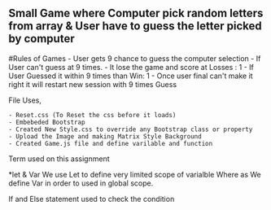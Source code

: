 ## Small Game where Computer pick random letters from array & User have to guess the letter picked by computer 

#Rules of Games
    - User gets 9 chance to guess the computer selection 
    - If User can't guess at 9 times. 
    - It lose the game and score at Losses : 1 
    - If User Guessed it within 9 times than Win: 1 
    - Once user final can't make it right it will restart new session with 9 times Guess

File Uses, 

    - Reset.css (To Reset the css before it loads)
    - Embebeded Bootstrap 
    - Created New Style.css to override any Bootstrap class or property 
    - Upload the Image and making Matrix Style Background 
    - Created Game.js file and define varilable and function 

Term used on this assignment 

*let & Var 
We use Let to define very limited scope of varialble Where as We define Var in order to used in global scope. 

If and Else statement used to check the condition 

###